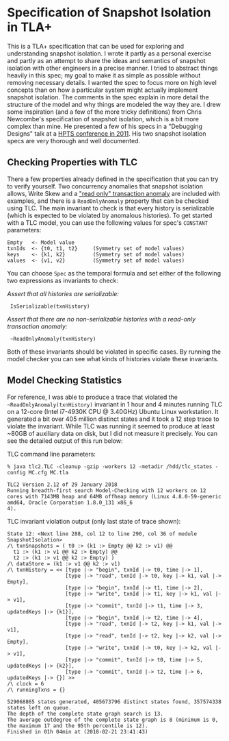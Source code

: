 # Specification of Snapshot Isolation in TLA+

This is a TLA+ specification that can be used for exploring and understanding snapshot isolation. I wrote it partly as a personal exercise and partly as an attempt to share the ideas and semantics of snapshot isolation with other engineers in a precise manner. I tried to abstract things heavily in this spec; my goal to make it as simple as possible without removing necessary details. I wanted the spec to focus more on high level concepts than on how a particular system might actually implement snapshot isolation. The comments in the spec explain in more detail the structure of the model and why things are modeled the way they are. I drew some inspiration (and a few of the more tricky definitions) from Chris Newcombe's specification of snapshot isolation, which is a bit more complex than mine. He presented a few of his specs in a "Debugging Designs" talk at a [HPTS conference in 2011](http://hpts.ws/papers/2011/agenda.html). His two snapshot isolation specs are very thorough and well documented.

## Checking Properties with TLC

There a few properties already defined in the specification that you can try to verify yourself. Two concurrency anomalies that snapshot isolation allows, Write Skew and a ["read only" transaction anomaly](https://www.cs.umb.edu/~poneil/ROAnom.pdf) are included with examples, and there is a `ReadOnlyAnomaly` property that can be checked using TLC. The main invariant to check is that every history is serializable (which is expected to be violated by anomalous histories). To get started with a TLC model, you can use the following values for spec's `CONSTANT` parameters:

	Empty   <- Model value
	txnIds 	<- {t0, t1, t2}	    (Symmetry set of model values)
	keys 	<- {k1, k2}         (Symmetry set of model values)
	values 	<- {v1, v2}         (Symmetry set of model values)

You can choose `Spec` as the temporal formula and set either of the following two expressions as invariants to check:

*Assert that all histories are serializable:*

```tla
 IsSerializable(txnHistory)
 ```

*Assert that there are no non-serializable histories with a read-only transaction anomaly:*

```tla
 ~ReadOnlyAnomaly(txnHistory)
 ```

Both of these invariants should be violated in specific cases. By running the model checker you can see what kinds of histories violate these invariants.

## Model Checking Statistics

For reference, I was able to produce a trace that violated the `~ReadOnlyAnomaly(txnHistory)` invariant in 1 hour and 4 minutes running TLC on a 12-core (Intel i7-4930K CPU @ 3.40GHz) Ubuntu Linux workstation. It generated a bit over 405 million distinct states and it took a 12 step trace to violate the invariant. While TLC was running it seemed to produce at least ~80GB of auxiliary data on disk, but I did not measure it precisely. You can see the detailed output of this run below:

TLC command line parameters:
```
% java tlc2.TLC -cleanup -gzip -workers 12 -metadir /hdd/tlc_states -config MC.cfg MC.tla

TLC2 Version 2.12 of 29 January 2018
Running breadth-first search Model-Checking with 12 workers on 12 cores with 7143MB heap and 64MB offheap memory (Linux 4.8.0-59-generic amd64, Oracle Corporation 1.8.0_131 x86_6
4).
```

TLC invariant violation output (only last state of trace shown):

```
State 12: <Next line 288, col 12 to line 290, col 36 of module SnapshotIsolation>
/\ txnSnapshots = ( t0 :> (k1 :> Empty @@ k2 :> v1) @@
  t1 :> (k1 :> v1 @@ k2 :> Empty) @@
  t2 :> (k1 :> v1 @@ k2 :> Empty) )
/\ dataStore = (k1 :> v1 @@ k2 :> v1)
/\ txnHistory = << [type |-> "begin", txnId |-> t0, time |-> 1],
                   [type |-> "read", txnId |-> t0, key |-> k1, val |-> Empty],
                   [type |-> "begin", txnId |-> t1, time |-> 2],
                   [type |-> "write", txnId |-> t1, key |-> k1, val |-> v1],
                   [type |-> "commit", txnId |-> t1, time |-> 3, updatedKeys |-> {k1}],
                   [type |-> "begin", txnId |-> t2, time |-> 4],
                   [type |-> "read", txnId |-> t2, key |-> k1, val |-> v1],
                   [type |-> "read", txnId |-> t2, key |-> k2, val |-> Empty],
                   [type |-> "write", txnId |-> t0, key |-> k2, val |-> v1],
                   [type |-> "commit", txnId |-> t0, time |-> 5, updatedKeys |-> {k2}],
                   [type |-> "commit", txnId |-> t2, time |-> 6, updatedKeys |-> {}] >>
/\ clock = 6
/\ runningTxns = {}

529068865 states generated, 405673796 distinct states found, 357574338 states left on queue.
The depth of the complete state graph search is 13.
The average outdegree of the complete state graph is 8 (minimum is 0, the maximum 17 and the 95th percentile is 12).
Finished in 01h 04min at (2018-02-21 23:41:43)
```
